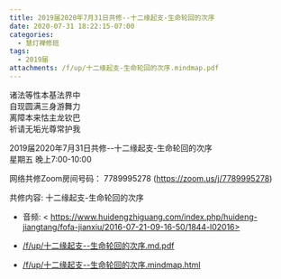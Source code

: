 ```yaml
---
title: 2019届2020年7月31日共修--十二缘起支-生命轮回的次序
date: 2020-07-31 18:22:15-07:00
categories:
  - 慧灯禅修班
tags:
  - 2019届
attachments: /f/up/十二缘起支-生命轮回的次序.mindmap.pdf
---
```

诸法等性本基法界中  
自现圆满三身游舞力  
离障本来怙主龙钦巴  
祈请无垢光尊常护我  

2019届2020年7月31日共修--十二缘起支-生命轮回的次序  
星期五 晚上7:00-10:00  

网络共修Zoom房间号码： 7789995278 (<https://zoom.us/j/7789995278>)

共修内容: 十二缘起支-生命轮回的次序                      
- 音频: < https://www.huidengzhiguang.com/index.php/huideng-jiangtang/fofa-jianxiu/2016-07-21-09-16-50/1844-l02016>           

- [/f/up/十二缘起支--生命轮回的次序.md.pdf](/f/up/十二缘起支-生命轮回的次序.md.pdf)  
- [/f/up/十二缘起支--生命轮回的次序.mindmap.html](/f/up/十二缘起支-生命轮回的次序.mindmap.html)
